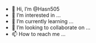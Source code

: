 - 👋 Hi, I’m @Hasn505
- 👀 I’m interested in ...
- 🌱 I’m currently learning ...
- 💞️ I’m looking to collaborate on ...
- 📫 How to reach me ...

<!---
Hasn505/Hasn505 is a ✨ special ✨ repository because its `README.md` (this file) appears on your GitHub profile.
You can click the Preview link to take a look at your changes.
--->
